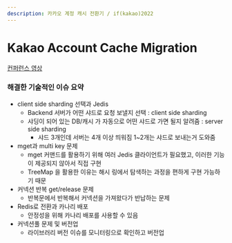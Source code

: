 ```yaml
---
description: 카카오 계정 캐시 전환기 / if(kakao)2022
---
```


# Kakao Account Cache Migration

[컨퍼런스 영상](https://youtu.be/ssSbfF8Otgc?si=WxKcLaBOMrZ_Gsoh)

### 해결한 기술적인 이슈 요약

* client side sharding 선택과 Jedis
  * Backend 서버가 어떤 샤드로 요청 보낼지 선택 : client side sharding
  * 샤딩이 되어 있는 DB/캐시 가 자동으로 어떤 샤드로 가면 될지 알려줌 : server side sharding
    * 샤드 3개인데 서버는 4개 이상 띄워짐 1\~2개는 샤드로 보내는거 도와줌
* mget과 multi key 문제
  * mget 커맨드를 활용하기 위해 여러 Jedis 클라이언트가 필요했고, 이러한 기능이 제공되지 않아서 직접 구현
  * TreeMap 을 활용한 이유는 해시 링에서 탐색하는 과정을 편하게 구현 가능하기 때문
* 커넥션 반복 get/release 문제
  * 반복문에서 반복해서 커넥션을 가져왔다가 반납하는 문제
* Redis로 전환과 카나리 배포
  * 안정성을 위해 카나리 배포를 사용할 수 있음
* 커넥션풀 문제 및 버전업
  * 라이브러리 버전 이슈를 모니터링으로 확인하고 버전업
